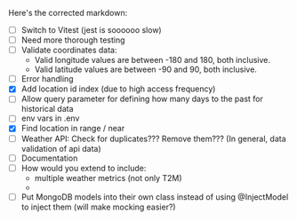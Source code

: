 Here's the corrected markdown:

- [ ] Switch to Vitest (jest is soooooo slow)
- [ ] Need more thorough testing
- [ ] Validate coordinates data:
    - Valid longitude values are between -180 and 180, both inclusive.
    - Valid latitude values are between -90 and 90, both inclusive.
- [ ] Error handling
- [x] Add location id index (due to high access frequency)
- [ ] Allow query parameter for defining how many days to the past for historical data
- [ ] env vars in .env
- [x] Find location in range / near
- [ ] Weather API: Check for duplicates??? Remove them??? (In general, data validation of api data)
- [ ] Documentation
- [ ] How would you extend to include:
    - multiple weather metrics (not only T2M)
    -
- [ ] Put MongoDB models into their own class instead of 
using @InjectModel to inject them (will make mocking easier?)